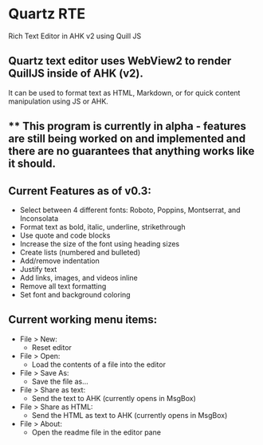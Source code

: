 # Quartz RTE
 Rich Text Editor in AHK v2 using Quill JS 
## Quartz text editor uses WebView2 to render QuillJS inside of AHK (v2).
 It can be used to format text as HTML, Markdown, or for quick content manipulation using JS or AHK.

## ** This program is currently in alpha - features are still being worked on and implemented and there are no guarantees that anything works like it should.

 ## Current Features as of v0.3:

 * Select between 4 different fonts: Roboto, Poppins, Montserrat, and Inconsolata
 * Format text as bold, italic, underline, strikethrough
 * Use quote and code blocks
 * Increase the size of the font using heading sizes
 * Create lists (numbered and bulleted)
 * Add/remove indentation
 * Justify text
 * Add links, images, and videos inline
 * Remove all text formatting
 * Set font and background coloring

 ## Current working menu items:

 - File > New:
    - Reset editor
 - File > Open:
    - Load the contents of a file into the editor
- File > Save As:
    - Save the file as... 
 - File > Share as text:
    - Send the text to AHK (currently opens in MsgBox)
 - File > Share as HTML:
    - Send the HTML as text to AHK (currently opens in MsgBox)
 - File > About:
    - Open the readme file in the editor pane
